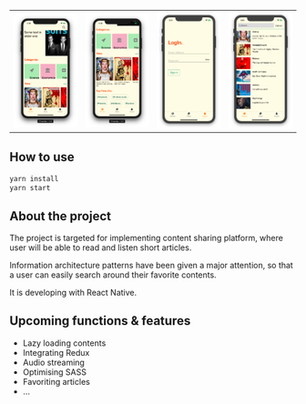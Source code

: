 <table>
  <tr>
    <td><img src="./screenshots/home-screen-1.png" width="200"></td>
    <td><img src="./screenshots/home-screen-2.png" width="200"></td>
    <td><img src="./screenshots/login.png" width="200"></td>
    <td><img src="./screenshots/search-list.png" width="200"></td>
  <tr>
</table>

## How to use

```
yarn install
yarn start
```

## About the project

The project is targeted for implementing content sharing platform, where user will be able to read and listen short articles.

Information architecture patterns have been given a major attention, so that a user can easily search around their favorite contents.

It is developing with React Native.

## Upcoming functions & features

- Lazy loading contents
- Integrating Redux
- Audio streaming
- Optimising SASS
- Favoriting articles
- ...
